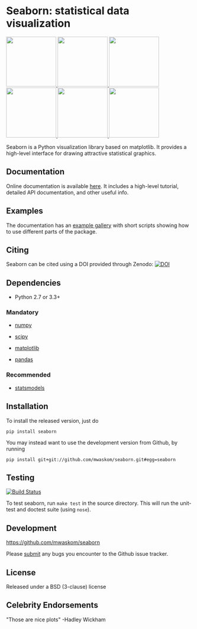 Seaborn: statistical data visualization
=======================================

<div class="row">
<a href=http://seaborn.pydata.org/examples/anscombes_quartet.html>
<img src="http://seaborn.pydata.org/_static/anscombes_quartet_thumb.png" height="135" width="135">
</a>

<a href=http://seaborn.pydata.org/examples/many_pairwise_correlations.html>
<img src="http://seaborn.pydata.org/_static/many_pairwise_correlations_thumb.png" height="135" width="135">
</a>

<a href=http://seaborn.pydata.org/examples/many_facets.html>
<img src="http://seaborn.pydata.org/_static/many_facets_thumb.png" height="135" width="135">
</a>

<a href=http://seaborn.pydata.org/examples/scatterplot_matrix.html>
<img src="http://seaborn.pydata.org/_static/scatterplot_matrix_thumb.png" height="135" width="135">
</a>

<a href=http://seaborn.pydata.org/examples/hexbin_marginals.html>
<img src="http://seaborn.pydata.org/_static/hexbin_marginals_thumb.png" height="135" width="135">
</a>

<a href=http://seaborn.pydata.org/examples/scatterplot_categorical.html>
<img src="http://seaborn.pydata.org/_static/scatterplot_categorical_thumb.png" height="135" width="135">
</a>

</div>

Seaborn is a Python visualization library based on matplotlib. It provides a high-level interface for drawing attractive statistical graphics.

Documentation
-------------

Online documentation is available [here](https://seaborn.pydata.org/). It includes a high-level tutorial, detailed API documentation, and other useful info.

Examples
--------

The documentation has an [example gallery](https://seaborn.pydata.org/examples/index.html) with short scripts showing how to use different parts of the package.

Citing
------

Seaborn can be cited using a DOI provided through Zenodo: [![DOI](https://zenodo.org/badge/doi/10.5281/zenodo.45133.svg)](http://dx.doi.org/10.5281/zenodo.45133)

Dependencies
------------

- Python 2.7 or 3.3+

### Mandatory

- [numpy](http://www.numpy.org/)

- [scipy](http://www.scipy.org/)

- [matplotlib](http://matplotlib.sourceforge.net)

- [pandas](http://pandas.pydata.org/)

### Recommended

- [statsmodels](http://statsmodels.sourceforge.net/)


Installation
------------

To install the released version, just do

    pip install seaborn

You may instead want to use the development version from Github, by running

    pip install git+git://github.com/mwaskom/seaborn.git#egg=seaborn


Testing
-------

[![Build Status](https://travis-ci.org/mwaskom/seaborn.png?branch=master)](https://travis-ci.org/mwaskom/seaborn)

To test seaborn, run `make test` in the source directory. This will run the
unit-test and doctest suite (using `nose`).

Development
-----------

https://github.com/mwaskom/seaborn

Please [submit](https://github.com/mwaskom/seaborn/issues/new) any bugs you encounter to the Github issue tracker.

License
-------

Released under a BSD (3-clause) license


Celebrity Endorsements
----------------------

"Those are nice plots" -Hadley Wickham
